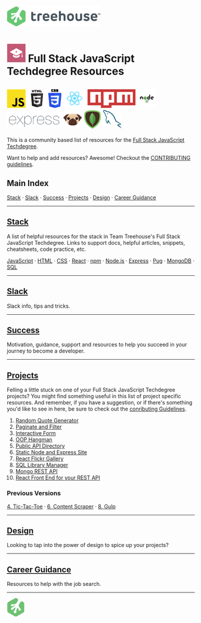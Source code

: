 # ![Treehouse Logo](repo-imgs/treehouse_and_logo.png "Team Treehouse")

# ![Full Stack JavaScript Techdegree](repo-imgs/fsjs.png "FSJS") Full Stack JavaScript Techdegree Resources

## ![JavaScript](repo-imgs/js.png "JavaScript") ![HTML](repo-imgs/html.png "HTML") ![CSS](repo-imgs/css.png "CSS") ![React](repo-imgs/react.png "React") ![npm](repo-imgs/npm.png "npm") ![Node](repo-imgs/node.png "Node") ![Express](repo-imgs/express.png "Express") ![Pug](repo-imgs/pug.png "Pug") ![Mongo](repo-imgs/mongo.png "Mongo") ![SQL](repo-imgs/sql.png "SQL")

This is a community based list of resources for the [Full Stack JavaScript Techdegree](https://www.teamtreehouse.com).

Want to help and add resources? Awesome! Checkout the [CONTRIBUTING guidelines](CONTRIBUTING.md).

## Main Index

[Stack](lists/stack.md) ·
[Slack](lists/slack.md) ·
[Success](lists/success.md) ·
[Projects](lists/projects.md) ·
[Design](lists/design.md) ·
[Career Guidance](lists/career.md)


-------

## [Stack](lists/stack.md)

A list of helpful resources for the stack in Team Treehouse's Full Stack JavaScript Techdegree.  Links to support docs, helpful articles, snippets, cheatsheets, code practice, etc.

[JavaScript](lists/stack.md/#javascript) ·
[HTML](lists/stack.md/#html) ·
[CSS](lists/stack.md/#css) ·
[React](lists/stack.md/#react) ·
[npm](lists/stack.md/#npm) ·
[Node.js](lists/stack.md/#node.js) ·
[Express](lists/stack.md/#express) ·
[Pug](lists/stack.md/#pug) ·
[MongoDB](lists/stack.md/#mongodb) ·
[SQL](lists/stack.md/#sql)

-------

## [Slack](lists/slack.md)

Slack info, tips and tricks.

-------

## [Success](lists/success.md)

Motivation, guidance, support and resources to help you succeed in your journey to become a developer.

-------

## [Projects](lists/projects.md)

Felling a little stuck on one of your Full Stack JavaScript Techdegree projects?  You might find something useful in this list of project specific resources.  And remember, if you have a suggestion, or if there's something you'd like to see in here, be sure to check out the [conributing Guidelines](CONTRIBUTING.md).

1. [Random Quote Generator](lists/projects/#1-random-quote-generator)
2. [Paginate and Filter](lists/projects/#2-paginate-and-filter)
3. [Interactive Form](lists/projects/#3-interactive-form)
4. [OOP Hangman](lists/projects/#4-oop-hangman)
5. [Public API Directory](lists/projects/#5-public-api-directory)
6. [Static Node and Express Site](lists/projects/#6-static-node-and-express-site)
7. [React Flickr Gallery](lists/projects/#7-react-flickr-gallery)
8. [SQL Library Manager](lists/projects/#8-sql-library-manager)
9. [Mongo REST API](lists/projects/#9-mongo-rest-api)
10. [React Front End for your REST API](lists/projects/#10-react-front-end-for-your-rest-api)

### Previous Versions
[4. Tic-Tac-Toe](lists/projects/#04-tic-tac-toe) ·
[6. Content Scraper](lists/projects/#06-content-scraper) ·
[8. Gulp](lists/projects/#08-gulp)

-------

## [Design](lists/design.md)

Looking to tap into the power of design to spice up your projects?

-------

## [Career Guidance](lists/career.md)

Resources to help with the job search.

-------

![Treehouse Logo](repo-imgs/frogprint.png "Team Treehouse")